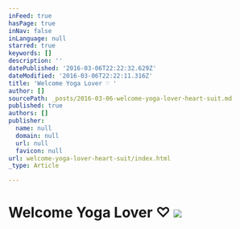 ```yaml
---
inFeed: true
hasPage: true
inNav: false
inLanguage: null
starred: true
keywords: []
description: ''
datePublished: '2016-03-06T22:22:32.629Z'
dateModified: '2016-03-06T22:22:11.316Z'
title: 'Welcome Yoga Lover ♡ '
author: []
sourcePath: _posts/2016-03-06-welcome-yoga-lover-heart-suit.md
published: true
authors: []
publisher:
  name: null
  domain: null
  url: null
  favicon: null
url: welcome-yoga-lover-heart-suit/index.html
_type: Article

---
```

# Welcome Yoga Lover ♡ ![](https://s3-us-west-2.amazonaws.com/the-grid-img/p/18fb6303c1e0ff9b84655ae2c925ada09f2c90ee.jpg)